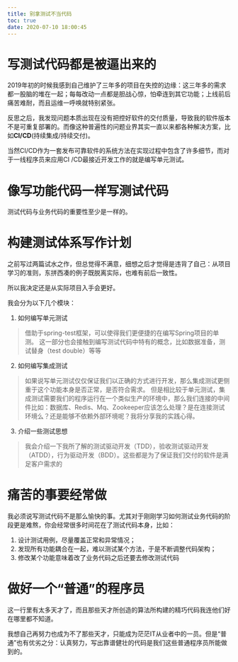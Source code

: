```yaml
---
title: 别拿测试不当代码
toc: true
date: 2020-07-10 18:00:45
---
```


# 写测试代码都是被逼出来的

2019年初的时候我感到自己维护了三年多的项目在失控的边缘：这三年多的需求都一股脑的堆在一起；每每改动一点都是胆战心惊，怕牵连到其它功能；上线前后痛苦难耐，而且运维一呼唤就特别紧张。

反思之后，我发现问题本质出现在没有把控好软件的交付质量，导致我的软件版本不是可重复部署的。而像这种普遍性的问题业界其实一直以来都各种解决方案，比如**CI/CD**(持续集成/持续交付)。

当然CI/CD作为一套发布可靠软件的系统方法在实现过程中包含了许多细节，而对于一线程序员来应用CI /CD最接近开发工作的就是编写单元测试。

# 像写功能代码一样写测试代码

测试代码与业务代码的重要性至少是一样的。

# 构建测试体系写作计划

之前写过两篇试水之作，但总觉得不满意，细想之后才觉得是违背了自己：从项目学习的准则，东拼西凑的例子既脱离实际，也难有前后一致性。

所以我决定还是从实际项目入手会更好。

我会分为以下几个模块：

1. 如何编写单元测试

> 借助于spring-test框架，可以使得我们更便捷的在编写Spring项目的单测。
> 这一部分也会接触到编写测试代码中特有的概念，比如数据准备，测试替身（test double）等等

2. 如何编写集成测试

> 如果说写单元测试仅仅保证我们以正确的方式进行开发，那么集成测试更侧重于这个功能本身是否正常，是否符合需求。
> 但是相比较于单元测试，集成测试需要我们的程序运行在一个类似生产的环境中，那么我们连接的中间件比如：数据库、Redis、Mq、Zookeeper应该怎么处理？是在连接测试环境么？还是能够不依赖外部环境呢？我将分享我的实践心得。

3. 介绍一些测试思想

> 我会介绍一下我所了解的测试驱动开发（TDD），验收测试驱动开发（ATDD），行为驱动开发（BDD）。这些都是为了保证我们交付的软件是满足客户需求的

# 痛苦的事要经常做

我必须说写测试代码不是那么愉快的事。尤其对于刚刚学习如何测试业务代码的阶段更是难熬，你会经常很多时间花在了测试代码本身，比如：

1. 设计测试用例，尽量覆盖正常和异常情况；
2. 发现所有功能耦合在一起，难以测试某个方法，于是不断调整代码架构；
3. 修改某个功能意味着改了业务代码之后还要去修改测试代码

# 做好一个“普通”的程序员

这一行里有太多天才了，而且那些天才所创造的算法所构建的精巧代码我连他们好在哪里都不知道。

我想自己再努力也成为不了那些天才，只能成为茫茫IT从业者中的一员。但是“普通”也有优劣之分：认真努力，写出靠谱健壮的代码是我们这些普通程序员所能做到的。
